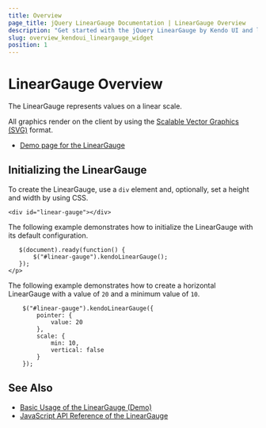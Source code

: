 ```yaml
---
title: Overview
page_title: jQuery LinearGauge Documentation | LinearGauge Overview
description: "Get started with the jQuery LinearGauge by Kendo UI and learn how to create, initialize, and enable the widget."
slug: overview_kendoui_lineargauge_widget
position: 1
---
```


# LinearGauge Overview

The LinearGauge represents values on a linear scale.

All graphics render on the client by using the [Scalable Vector Graphics (SVG)](https://en.wikipedia.org/wiki/Scalable_Vector_Graphics) format.

* [Demo page for the LinearGauge](https://demos.telerik.com/kendo-ui/linear-gauge/index)

## Initializing the LinearGauge

To create the LinearGauge, use a `div` element and, optionally, set a height and width by using CSS.

    <div id="linear-gauge"></div>

The following example demonstrates how to initialize the LinearGauge with its default configuration.

       $(document).ready(function() {
           $("#linear-gauge").kendoLinearGauge();
       });
    </p>

The following example demonstrates how to create a horizontal LinearGauge with a value of `20` and a minimum value of `10`.

        $("#linear-gauge").kendoLinearGauge({
            pointer: {
                value: 20
            },
            scale: {
                min: 10,
                vertical: false
            }
        });

## See Also

* [Basic Usage of the LinearGauge (Demo)](https://demos.telerik.com/kendo-ui/linear-gauge/index)
* [JavaScript API Reference of the LinearGauge](/api/javascript/dataviz/ui/lineargauge)
